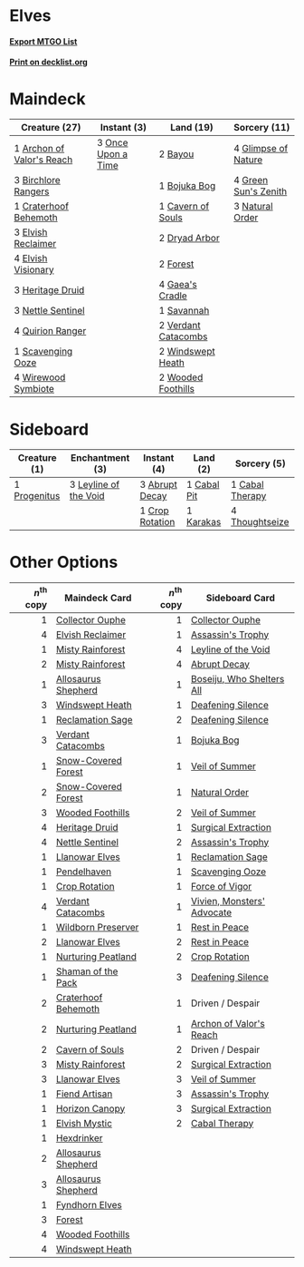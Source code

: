 # Elves

#### [Export MTGO List](../collection/Elves/Elves.txt)
#### [Print on decklist.org](http://decklist.org/?deckmain=1%09Archon%20of%20Valor's%20Reach%0A2%09Bayou%0A3%09Birchlore%20Rangers%0A1%09Bojuka%20Bog%0A1%09Cavern%20of%20Souls%0A1%09Craterhoof%20Behemoth%0A2%09Dryad%20Arbor%0A3%09Elvish%20Reclaimer%0A4%09Elvish%20Visionary%0A2%09Forest%0A4%09Gaea's%20Cradle%0A4%09Glimpse%20of%20Nature%0A4%09Green%20Sun's%20Zenith%0A3%09Heritage%20Druid%0A3%09Natural%20Order%0A3%09Nettle%20Sentinel%0A3%09Once%20Upon%20a%20Time%0A4%09Quirion%20Ranger%0A1%09Savannah%0A1%09Scavenging%20Ooze%0A2%09Verdant%20Catacombs%0A2%09Windswept%20Heath%0A4%09Wirewood%20Symbiote%0A2%09Wooded%20Foothills&deckside=3%09Abrupt%20Decay%0A1%09Cabal%20Pit%0A1%09Cabal%20Therapy%0A1%09Crop%20Rotation%0A1%09Karakas%0A3%09Leyline%20of%20the%20Void%0A1%09Progenitus%0A4%09Thoughtseize)
# Maindeck

|                                           Creature (27)                                            |                                         Instant (3)                                         |                                          Land (19)                                           |                                         Sorcery (11)                                          |
|----------------------------------------------------------------------------------------------------|---------------------------------------------------------------------------------------------|----------------------------------------------------------------------------------------------|-----------------------------------------------------------------------------------------------|
|1 [Archon of Valor's Reach](http://gatherer.wizards.com/Pages/Card/Details.aspx?multiverseid=446042)|3 [Once Upon a Time](http://gatherer.wizards.com/Pages/Card/Details.aspx?multiverseid=473131)|2 [Bayou](http://gatherer.wizards.com/Pages/Card/Details.aspx?multiverseid=879)               |4 [Glimpse of Nature](http://gatherer.wizards.com/Pages/Card/Details.aspx?multiverseid=75241)  |
|3 [Birchlore Rangers](http://gatherer.wizards.com/Pages/Card/Details.aspx?multiverseid=39836)       |                                                                                             |1 [Bojuka Bog](http://gatherer.wizards.com/Pages/Card/Details.aspx?multiverseid=376269)       |4 [Green Sun's Zenith](http://gatherer.wizards.com/Pages/Card/Details.aspx?multiverseid=413711)|
|1 [Craterhoof Behemoth](http://gatherer.wizards.com/Pages/Card/Details.aspx?multiverseid=240027)    |                                                                                             |1 [Cavern of Souls](http://gatherer.wizards.com/Pages/Card/Details.aspx?multiverseid=278058)  |3 [Natural Order](http://gatherer.wizards.com/Pages/Card/Details.aspx?multiverseid=413719)     |
|3 [Elvish Reclaimer](http://gatherer.wizards.com/Pages/Card/Details.aspx?multiverseid=466923)       |                                                                                             |2 [Dryad Arbor](http://gatherer.wizards.com/Pages/Card/Details.aspx?multiverseid=136196)      |                                                                                               |
|4 [Elvish Visionary](http://gatherer.wizards.com/Pages/Card/Details.aspx?multiverseid=175124)       |                                                                                             |2 [Forest](http://gatherer.wizards.com/Pages/Card/Details.aspx?multiverseid=439860)           |                                                                                               |
|3 [Heritage Druid](http://gatherer.wizards.com/Pages/Card/Details.aspx?multiverseid=413713)         |                                                                                             |4 [Gaea's Cradle](http://gatherer.wizards.com/Pages/Card/Details.aspx?multiverseid=10422)     |                                                                                               |
|3 [Nettle Sentinel](http://gatherer.wizards.com/Pages/Card/Details.aspx?multiverseid=442171)        |                                                                                             |1 [Savannah](http://gatherer.wizards.com/Pages/Card/Details.aspx?multiverseid=881)            |                                                                                               |
|4 [Quirion Ranger](http://gatherer.wizards.com/Pages/Card/Details.aspx?multiverseid=3674)           |                                                                                             |2 [Verdant Catacombs](http://gatherer.wizards.com/Pages/Card/Details.aspx?multiverseid=405113)|                                                                                               |
|1 [Scavenging Ooze](http://gatherer.wizards.com/Pages/Card/Details.aspx?multiverseid=420783)        |                                                                                             |2 [Windswept Heath](http://gatherer.wizards.com/Pages/Card/Details.aspx?multiverseid=405115)  |                                                                                               |
|4 [Wirewood Symbiote](http://gatherer.wizards.com/Pages/Card/Details.aspx?multiverseid=159322)      |                                                                                             |2 [Wooded Foothills](http://gatherer.wizards.com/Pages/Card/Details.aspx?multiverseid=405116) |                                                                                               |


# Sideboard

|                                     Creature (1)                                      |                                        Enchantment (3)                                         |                                       Instant (4)                                        |                                      Land (2)                                       |                                       Sorcery (5)                                        |
|---------------------------------------------------------------------------------------|------------------------------------------------------------------------------------------------|------------------------------------------------------------------------------------------|-------------------------------------------------------------------------------------|------------------------------------------------------------------------------------------|
|1 [Progenitus](http://gatherer.wizards.com/Pages/Card/Details.aspx?multiverseid=179496)|3 [Leyline of the Void](http://gatherer.wizards.com/Pages/Card/Details.aspx?multiverseid=107682)|3 [Abrupt Decay](http://gatherer.wizards.com/Pages/Card/Details.aspx?multiverseid=456061) |1 [Cabal Pit](http://gatherer.wizards.com/Pages/Card/Details.aspx?multiverseid=29904)|1 [Cabal Therapy](http://gatherer.wizards.com/Pages/Card/Details.aspx?multiverseid=413625)|
|                                                                                       |                                                                                                |1 [Crop Rotation](http://gatherer.wizards.com/Pages/Card/Details.aspx?multiverseid=417430)|1 [Karakas](http://gatherer.wizards.com/Pages/Card/Details.aspx?multiverseid=413782) |4 [Thoughtseize](http://gatherer.wizards.com/Pages/Card/Details.aspx?multiverseid=438676) |


# Other Options

|*n*<sup>th</sup> copy|                                        Maindeck Card                                         |*n*<sup>th</sup> copy|                                           Sideboard Card                                            |
|--------------------:|----------------------------------------------------------------------------------------------|--------------------:|-----------------------------------------------------------------------------------------------------|
|                    1|[Collector Ouphe](http://gatherer.wizards.com/Pages/Card/Details.aspx?multiverseid=464107)    |                    1|[Collector Ouphe](http://gatherer.wizards.com/Pages/Card/Details.aspx?multiverseid=464107)           |
|                    4|[Elvish Reclaimer](http://gatherer.wizards.com/Pages/Card/Details.aspx?multiverseid=466923)   |                    1|[Assassin's Trophy](http://gatherer.wizards.com/Pages/Card/Details.aspx?multiverseid=452902)         |
|                    1|[Misty Rainforest](http://gatherer.wizards.com/Pages/Card/Details.aspx?multiverseid=405102)   |                    4|[Leyline of the Void](http://gatherer.wizards.com/Pages/Card/Details.aspx?multiverseid=107682)       |
|                    2|[Misty Rainforest](http://gatherer.wizards.com/Pages/Card/Details.aspx?multiverseid=405102)   |                    4|[Abrupt Decay](http://gatherer.wizards.com/Pages/Card/Details.aspx?multiverseid=456061)              |
|                    1|[Allosaurus Shepherd](http://gatherer.wizards.com/Pages/Card/Details.aspx?multiverseid=489195)|                    1|[Boseiju, Who Shelters All](http://gatherer.wizards.com/Pages/Card/Details.aspx?multiverseid=75305)  |
|                    3|[Windswept Heath](http://gatherer.wizards.com/Pages/Card/Details.aspx?multiverseid=405115)    |                    1|[Deafening Silence](http://gatherer.wizards.com/Pages/Card/Details.aspx?multiverseid=472972)         |
|                    1|[Reclamation Sage](http://gatherer.wizards.com/Pages/Card/Details.aspx?multiverseid=389651)   |                    2|[Deafening Silence](http://gatherer.wizards.com/Pages/Card/Details.aspx?multiverseid=472972)         |
|                    3|[Verdant Catacombs](http://gatherer.wizards.com/Pages/Card/Details.aspx?multiverseid=405113)  |                    1|[Bojuka Bog](http://gatherer.wizards.com/Pages/Card/Details.aspx?multiverseid=376269)                |
|                    1|[Snow-Covered Forest](http://gatherer.wizards.com/Pages/Card/Details.aspx?multiverseid=121192)|                    1|[Veil of Summer](http://gatherer.wizards.com/Pages/Card/Details.aspx?multiverseid=466952)            |
|                    2|[Snow-Covered Forest](http://gatherer.wizards.com/Pages/Card/Details.aspx?multiverseid=121192)|                    1|[Natural Order](http://gatherer.wizards.com/Pages/Card/Details.aspx?multiverseid=413719)             |
|                    3|[Wooded Foothills](http://gatherer.wizards.com/Pages/Card/Details.aspx?multiverseid=405116)   |                    2|[Veil of Summer](http://gatherer.wizards.com/Pages/Card/Details.aspx?multiverseid=466952)            |
|                    4|[Heritage Druid](http://gatherer.wizards.com/Pages/Card/Details.aspx?multiverseid=413713)     |                    1|[Surgical Extraction](http://gatherer.wizards.com/Pages/Card/Details.aspx?multiverseid=397706)       |
|                    4|[Nettle Sentinel](http://gatherer.wizards.com/Pages/Card/Details.aspx?multiverseid=442171)    |                    2|[Assassin's Trophy](http://gatherer.wizards.com/Pages/Card/Details.aspx?multiverseid=452902)         |
|                    1|[Llanowar Elves](http://gatherer.wizards.com/Pages/Card/Details.aspx?multiverseid=129626)     |                    1|[Reclamation Sage](http://gatherer.wizards.com/Pages/Card/Details.aspx?multiverseid=389651)          |
|                    1|[Pendelhaven](http://gatherer.wizards.com/Pages/Card/Details.aspx?multiverseid=442233)        |                    1|[Scavenging Ooze](http://gatherer.wizards.com/Pages/Card/Details.aspx?multiverseid=420783)           |
|                    1|[Crop Rotation](http://gatherer.wizards.com/Pages/Card/Details.aspx?multiverseid=417430)      |                    1|[Force of Vigor](http://gatherer.wizards.com/Pages/Card/Details.aspx?multiverseid=464113)            |
|                    4|[Verdant Catacombs](http://gatherer.wizards.com/Pages/Card/Details.aspx?multiverseid=405113)  |                    1|[Vivien, Monsters' Advocate](http://gatherer.wizards.com/Pages/Card/Details.aspx?multiverseid=479695)|
|                    1|[Wildborn Preserver](http://gatherer.wizards.com/Pages/Card/Details.aspx?multiverseid=473144) |                    1|[Rest in Peace](http://gatherer.wizards.com/Pages/Card/Details.aspx?multiverseid=442021)             |
|                    2|[Llanowar Elves](http://gatherer.wizards.com/Pages/Card/Details.aspx?multiverseid=129626)     |                    2|[Rest in Peace](http://gatherer.wizards.com/Pages/Card/Details.aspx?multiverseid=442021)             |
|                    1|[Nurturing Peatland](http://gatherer.wizards.com/Pages/Card/Details.aspx?multiverseid=464192) |                    2|[Crop Rotation](http://gatherer.wizards.com/Pages/Card/Details.aspx?multiverseid=417430)             |
|                    1|[Shaman of the Pack](http://gatherer.wizards.com/Pages/Card/Details.aspx?multiverseid=413747) |                    3|[Deafening Silence](http://gatherer.wizards.com/Pages/Card/Details.aspx?multiverseid=472972)         |
|                    2|[Craterhoof Behemoth](http://gatherer.wizards.com/Pages/Card/Details.aspx?multiverseid=240027)|                    1|Driven / Despair                                                                                     |
|                    2|[Nurturing Peatland](http://gatherer.wizards.com/Pages/Card/Details.aspx?multiverseid=464192) |                    1|[Archon of Valor's Reach](http://gatherer.wizards.com/Pages/Card/Details.aspx?multiverseid=446042)   |
|                    2|[Cavern of Souls](http://gatherer.wizards.com/Pages/Card/Details.aspx?multiverseid=278058)    |                    2|Driven / Despair                                                                                     |
|                    3|[Misty Rainforest](http://gatherer.wizards.com/Pages/Card/Details.aspx?multiverseid=405102)   |                    2|[Surgical Extraction](http://gatherer.wizards.com/Pages/Card/Details.aspx?multiverseid=397706)       |
|                    3|[Llanowar Elves](http://gatherer.wizards.com/Pages/Card/Details.aspx?multiverseid=129626)     |                    3|[Veil of Summer](http://gatherer.wizards.com/Pages/Card/Details.aspx?multiverseid=466952)            |
|                    1|[Fiend Artisan](http://gatherer.wizards.com/Pages/Card/Details.aspx?multiverseid=479740)      |                    3|[Assassin's Trophy](http://gatherer.wizards.com/Pages/Card/Details.aspx?multiverseid=452902)         |
|                    1|[Horizon Canopy](http://gatherer.wizards.com/Pages/Card/Details.aspx?multiverseid=409571)     |                    3|[Surgical Extraction](http://gatherer.wizards.com/Pages/Card/Details.aspx?multiverseid=397706)       |
|                    1|[Elvish Mystic](http://gatherer.wizards.com/Pages/Card/Details.aspx?multiverseid=389499)      |                    2|[Cabal Therapy](http://gatherer.wizards.com/Pages/Card/Details.aspx?multiverseid=413625)             |
|                    1|[Hexdrinker](http://gatherer.wizards.com/Pages/Card/Details.aspx?multiverseid=464117)         |                     |                                                                                                     |
|                    2|[Allosaurus Shepherd](http://gatherer.wizards.com/Pages/Card/Details.aspx?multiverseid=489195)|                     |                                                                                                     |
|                    3|[Allosaurus Shepherd](http://gatherer.wizards.com/Pages/Card/Details.aspx?multiverseid=489195)|                     |                                                                                                     |
|                    1|[Fyndhorn Elves](http://gatherer.wizards.com/Pages/Card/Details.aspx?multiverseid=2568)       |                     |                                                                                                     |
|                    3|[Forest](http://gatherer.wizards.com/Pages/Card/Details.aspx?multiverseid=439860)             |                     |                                                                                                     |
|                    4|[Wooded Foothills](http://gatherer.wizards.com/Pages/Card/Details.aspx?multiverseid=405116)   |                     |                                                                                                     |
|                    4|[Windswept Heath](http://gatherer.wizards.com/Pages/Card/Details.aspx?multiverseid=405115)    |                     |                                                                                                     |

